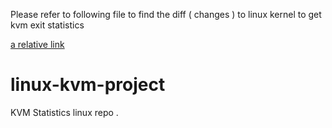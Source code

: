 
Please refer to following file to find the diff ( changes ) to linux kernel to get kvm exit statistics

[a relative link](linux-kernel-changes.diff)
# linux-kvm-project
KVM Statistics linux repo .
